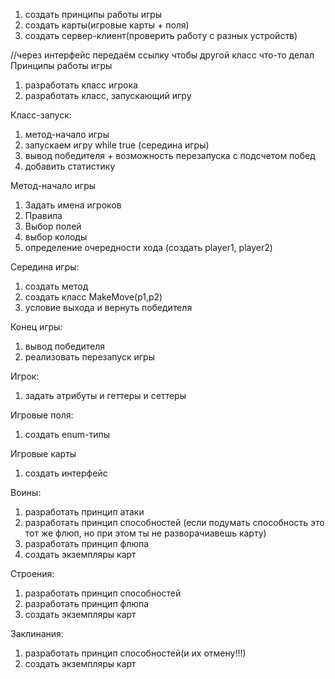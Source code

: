 1. создать принципы работы игры
2. создать карты(игровые карты + поля)
3. создать сервер-клиент(проверить работу с разных устройств)

//через интерфейс передаём ссылку чтобы другой класс что-то делал
Принципы работы игры
1. разработать класс игрока
2. разработать класс, запускающий игру

Класс-запуск:
1. метод-начало игры
2. запускаем игру while true (середина игры)
3. вывод победителя + возможность перезапуска с подсчетом побед
4. добавить статистику

Метод-начало игры
1. Задать имена игроков
2. Правила
3. Выбор полей
4. выбор колоды
5. определение очередности хода (создать player1, player2)

Середина игры:
1. создать метод
2. создать класс MakeMove(p1,p2)
3. условие выхода и вернуть победителя

Конец игры:
1. вывод победителя
2. реализовать перезапуск игры

Игрок:
1. задать атрибуты и геттеры и сеттеры

Игровые поля:
1. создать enum-типы

Игровые карты
1. создать интерфейс

Воины:
1. разработать принцип атаки
2. разработать принцип способностей (если подумать способность это тот же флюп, но при этом ты не разворачиавешь карту)
3. разработать принцип флюпа
4. создать экземпляры карт

Строения:
1. разработать принцип способностей
2. разработать принцип флюпа
3. создать экземпляры карт

Заклинания:
1. разработать принцип способностей(и их отмену!!!)
2. создать экземпляры карт